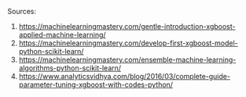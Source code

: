Sources:
1. https://machinelearningmastery.com/gentle-introduction-xgboost-applied-machine-learning/
2. https://machinelearningmastery.com/develop-first-xgboost-model-python-scikit-learn/
3. https://machinelearningmastery.com/ensemble-machine-learning-algorithms-python-scikit-learn/
4. https://www.analyticsvidhya.com/blog/2016/03/complete-guide-parameter-tuning-xgboost-with-codes-python/